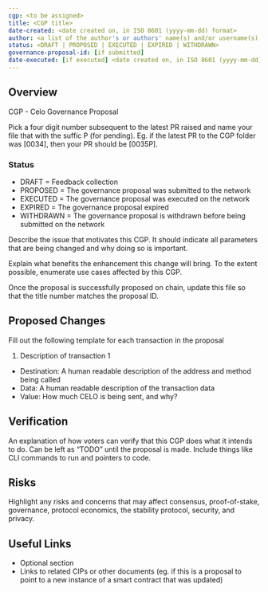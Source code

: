```yaml
---
cgp: <to be assigned>
title: <CGP title>
date-created: <date created on, in ISO 8601 (yyyy-mm-dd) format>
author: <a list of the author's or authors' name(s) and/or username(s), or name(s) and email(s), e.g. (use with the parentheses or triangular brackets): FirstName LastName (@GitHubUsername), FirstName LastName <foo@bar.com>, FirstName (@GitHubUsername) and GitHubUsername (@GitHubUsername)>
status: <DRAFT | PROPOSED | EXECUTED | EXPIRED | WITHDRAWN>
governance-proposal-id: [if submitted]
date-executed: [if executed] <date created on, in ISO 8601 (yyyy-mm-dd) format>
---
```

## Overview

CGP - Celo Governance Proposal

Pick a four digit number subsequent to the latest PR raised and name your file that with the suffic P (for pending).
Eg. if the latest PR to the CGP folder was [0034], then your PR should be [0035P].

### Status
- DRAFT = Feedback collection
- PROPOSED = The governance proposal was submitted to the network
- EXECUTED = The governance proposal was executed on the network
- EXPIRED = The governance proposal expired
- WITHDRAWN = The governance proposal is withdrawn before being submitted on the network

Describe the issue that motivates this CGP. It should indicate all parameters that are being changed and why doing so is important.

Explain what benefits the enhancement this change will bring. To the extent possible, enumerate use cases affected by this CGP.

Once the proposal is successfully proposed on chain, update this file so that the title number matches the proposal ID.

## Proposed Changes

Fill out the following template for each transaction in the proposal

1. Description of transaction 1
  - Destination: A human readable description of the address and method being called
  - Data: A human readable description of the transaction data
  - Value: How much CELO is being sent, and why?

## Verification

An explanation of how voters can verify that this CGP does what it intends to do. Can be left as “TODO” until the proposal is made. Include things like CLI commands to run and pointers to code.

## Risks

Highlight any risks and concerns that may affect consensus, proof-of-stake, governance, protocol economics, the stability protocol, security, and privacy.

## Useful Links

* Optional section
* Links to related CIPs or other documents (eg. if this is a proposal to point to a new instance of a smart contract that was updated)
